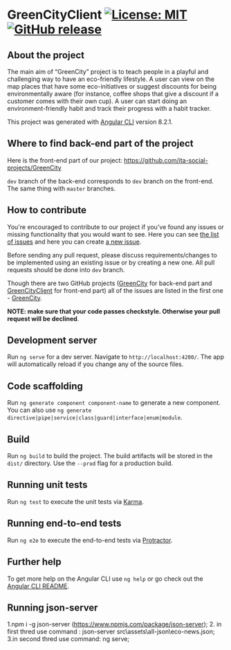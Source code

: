 # GreenCityClient    [![License: MIT](https://img.shields.io/badge/License-MIT-yellow.svg)](https://github.com/ita-social-projects/GreenCityClient/blob/master/LICENSE) [![GitHub release](https://img.shields.io/static/v1?label=Release&message=v.2.0.0&color=yellowgreen)](https://github.com/ita-social-projects/GreenCityClient/releases/tag/v.2.0.0)

## About the project

The main aim of “GreenCity” project is to teach people in a playful and challenging way to have an eco-friendly lifestyle. A user can view on the map places that have some eco-initiatives or suggest discounts for being environmentally aware (for instance, coffee shops that give a discount if a customer comes with their own cup). А user can start doing an environment-friendly habit and track their progress with a habit tracker.

This project was generated with [Angular CLI](https://github.com/angular/angular-cli) version 8.2.1.


## Where to find back-end part of the project

Here is the front-end part of our project: https://github.com/ita-social-projects/GreenCity

`dev` branch of the back-end corresponds to `dev` branch on the front-end. The same thing with `master` branches.

## How to contribute

You're encouraged to contribute to our project if you've found any issues or missing functionality that you would want to see. Here you can see [the list of issues](https://github.com/ita-social-projects/GreenCity/issues) and here you can create [a new issue](https://github.com/ita-social-projects/GreenCity/issues/new).

Before sending any pull request, please discuss requirements/changes to be implemented using an existing issue or by creating a new one. All pull requests should be done into `dev` branch.

Though there are two GitHub projects ([GreenCity](https://github.com/ita-social-projects/GreenCity) for back-end part and [GreenCityClient](https://github.com/ita-social-projects/GreenCityClient) for front-end part) all of the issues are listed in the first one - [GreenCity](https://github.com/ita-social-projects/GreenCity).

**NOTE: make sure that your code passes checkstyle. Otherwise your pull request will be declined**. 


## Development server

Run `ng serve` for a dev server. Navigate to `http://localhost:4200/`. The app will automatically reload if you change any of the source files.

## Code scaffolding

Run `ng generate component component-name` to generate a new component. You can also use `ng generate directive|pipe|service|class|guard|interface|enum|module`.

## Build

Run `ng build` to build the project. The build artifacts will be stored in the `dist/` directory. Use the `--prod` flag for a production build.

## Running unit tests

Run `ng test` to execute the unit tests via [Karma](https://karma-runner.github.io).

## Running end-to-end tests

Run `ng e2e` to execute the end-to-end tests via [Protractor](http://www.protractortest.org/).

## Further help

To get more help on the Angular CLI use `ng help` or go check out the [Angular CLI README](https://github.com/angular/angular-cli/blob/master/README.md).

## Running json-server
1.npm i -g json-server  (https://www.npmjs.com/package/json-server);
2. in first thred  use command : json-server src\assets\all-json\eco-news.json;
3.in second thred use command: ng serve;

